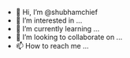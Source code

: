 - 👋 Hi, I’m @shubhamchief
- 👀 I’m interested in ...
- 🌱 I’m currently learning ...
- 💞️ I’m looking to collaborate on ...
- 📫 How to reach me ...

<!---
shubhamchief/shubhamchief is a ✨ special ✨ repository because its `README.md` (this file) appears on your GitHub profile.
You can click the Preview link to take a look at your changes.
--->
